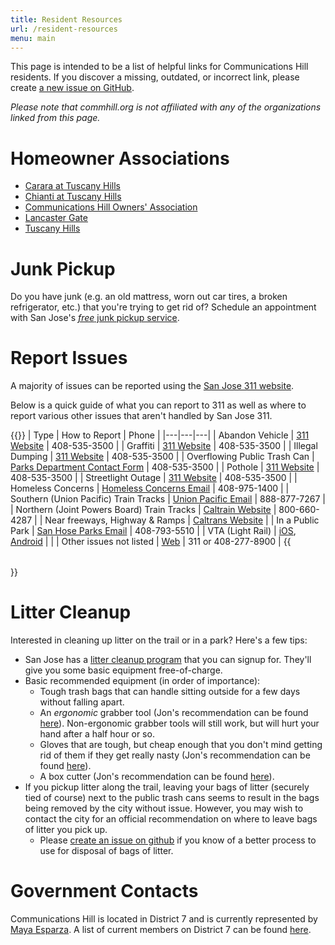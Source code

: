 ```yaml
---
title: Resident Resources
url: /resident-resources
menu: main
---
```


This page is intended to be a list of helpful links for Communications Hill residents. If you discover a missing, outdated, or incorrect link, please create [a new issue on GitHub](https://github.com/commhill/commhill-org/issues/new).

*Please note that commhill.org is not affiliated with any of the organizations linked from this page.*

# Homeowner Associations
- [Carara at Tuscany Hills](https://app.pilera.com/)
- [Chianti at Tuscany Hills](https://app.pilera.com/)
- [Communications Hill Owners' Association](https://www.helsing.com/)
- [Lancaster Gate](https://www.lancastergatehoa.com/)
- [Tuscany Hills](https://app.pilera.com/)

# Junk Pickup

Do you have junk (e.g. an old mattress, worn out car tires, a broken refrigerator, etc.) that you're trying to get rid of? Schedule an appointment with San Jose's [_free_ junk pickup service](https://www.sanjoseca.gov/your-government/environment/recycling-garbage/junk-pickup).

# Report Issues
A majority of issues can be reported using the [San Jose 311 website](https://311.sanjoseca.gov).

Below is a quick guide of what you can report to 311 as well as where to report various other issues that aren't handled by San Jose 311.

{{<table table-class="f6 w-100 mw8 center"
         th-class="fw6 bb b--black-20 tl pb3 pr3"
         td-class="pv3 pr3 bb b--black-20">}}
| Type | How to Report | Phone |
|---|---|---|
| Abandon Vehicle  | [311 Website](https://311.sanjoseca.gov) |  408-535-3500 |
|  Graffiti | [311 Website](https://311.sanjoseca.gov) |  408-535-3500 |
|  Illegal Dumping | [311 Website](https://311.sanjoseca.gov) | 408-535-3500  |
|  Overflowing Public Trash Can | [Parks Department Contact Form](https://www.sanjoseca.gov/Home/Components/FormBuilder/FormBuilder/1a53b42063784f9f9ece52f61bb30ab6/3037?fbclid=IwAR0AKO42bP9rh7X382Y_LpbSTicCSUZ9JLojzlFB4RhmDEj7MthrfF1qaIM) | 408-535-3500  |
|  Pothole | [311 Website](https://311.sanjoseca.gov) | 408-535-3500  |
|  Streetlight Outage | [311 Website](https://311.sanjoseca.gov) |  408-535-3500 | 
|  Homeless Concerns |  [Homeless Concerns Email](mailto:homelessconcerns@sanjoseca.gov) | 408-975-1400  |
|  Southern (Union Pacific) Train Tracks | [Union Pacific Email](mailto:rmcc_in@up.com) | 888-877-7267 |
|  Northern (Joint Powers Board) Train Tracks | [Caltrain Website](https://www.caltrain.com/about/contact.html) | 800-660-4287 |
|  Near freeways, Highway & Ramps | [Caltrans Website](https://csr.dot.ca.gov/) |
|  In a Public Park | [San Hose Parks Email](mailto:park.concerns@sanjoseca.gov) |  408-793-5510 |
|  VTA (Light Rail) | [iOS](https://itunes.apple.com/us/app/vtalerts/id633600618?ls=1&mt=8), [Android](https://play.google.com/store/apps/details?id=com.elerts.vta) |  |
|  Other issues not listed | [Web](https://www.sanjoseca.gov/residents/report-an-issue) | 311 or 408-277-8900 |
{{</table>}}

# Litter Cleanup
Interested in cleaning up litter on the trail or in a park? Here's a few tips:
- San Jose has a [litter cleanup program](https://www.sanjoseca.gov/your-government/departments/parks-recreation-neighborhood-services/volunteer-with-us/anti-graffiti-litter) that you can signup for. They'll give you some basic equipment free-of-charge.
- Basic recommended equipment (in order of importance):
  - Tough trash bags that can handle sitting outside for a few days without falling apart.
  - An *ergonomic* grabber tool (Jon's recommendation can be found [here](https://www.homedepot.com/p/Unger-36-in-Ergonomically-Designed-Nifty-Nabber-UNGNT090/205904959)). Non-ergonomic grabber tools will still work, but will hurt your hand after a half hour or so.
  - Gloves that are tough, but cheap enough that you don't mind getting rid of them if they get really nasty (Jon's recommendation can be found [here](https://www.homedepot.com/p/Firm-Grip-Leather-Palm-Large-Gloves-3-Pairs-6023-24/202530905)).
  - A box cutter (Jon's recommendation can be found [here](https://www.homedepot.com/p/Milwaukee-FASTBACK-Folding-Utility-Knife-with-Blade-Storage-Compact-Folding-Utility-Knife-with-2-General-Purpose-Blades-2-Pack-48-22-1503/309350823)).
- If you pickup litter along the trail, leaving your bags of litter (securely tied of course) next to the public trash cans seems to result in the bags being removed by the city without issue. However, you may wish to contact the city for an official recommendation on where to leave bags of litter you pick up.
  - Please [create an issue on github](https://github.com/commhill/commhill-org/issues) if you know of a better process to use for disposal of bags of litter.

# Government Contacts
Communications Hill is located in District 7 and is currently represented by [Maya Esparza](https://www.sanjoseca.gov/your-government/departments-offices/city-council/district-7/maya-esparza-bio). A list of current members on District 7 can be found [here](https://www.sanjoseca.gov/your-government/departments-offices/city-council/district-7/district-7-staff). 
